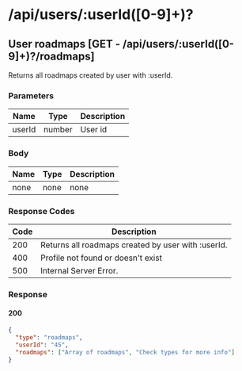 # /api/users/:userId([0-9]+)?

## User roadmaps [GET - /api/users/:userId([0-9]+)?/roadmaps]

Returns all roadmaps created by user with :userId.

### Parameters

| Name   | Type   | Description |
|--------|--------|-------------|
| userId | number | User id     |

### Body

| Name | Type | Description |
|------|------|-------------|
| none | none | none        |

### Response Codes

| Code | Description                                        |
|------|----------------------------------------------------|
| 200  | Returns all roadmaps created by user with :userId. |
| 400  | Profile not found or doesn't exist                 |
| 500  | Internal Server Error.                             |

### Response

#### 200

```json
{
  "type": "roadmaps",
  "userId": "45",
  "roadmaps": ["Array of roadmaps", "Check types for more info"]
}
```